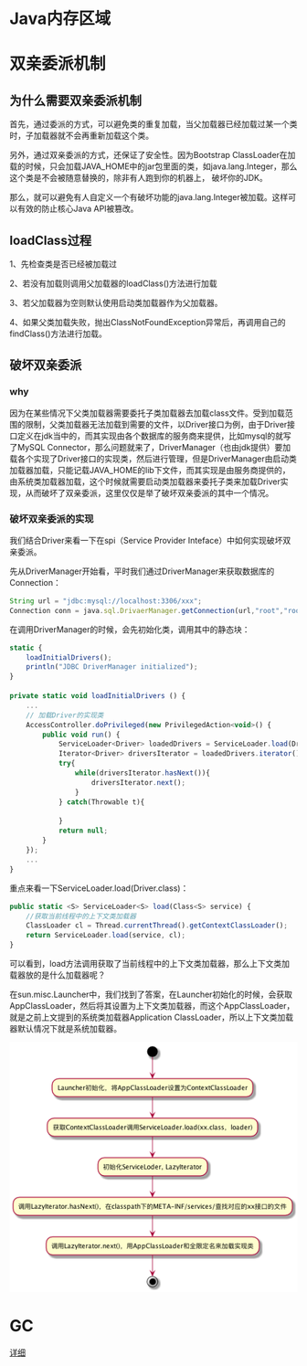 # Java内存区域

# 双亲委派机制
## 为什么需要双亲委派机制
首先，通过委派的方式，可以避免类的重复加载，当父加载器已经加载过某一个类时，子加载器就不会再重新加载这个类。

另外，通过双亲委派的方式，还保证了安全性。因为Bootstrap ClassLoader在加载的时候，只会加载JAVA_HOME中的jar包里面的类，如java.lang.Integer，那么这个类是不会被随意替换的，除非有人跑到你的机器上， 破坏你的JDK。

那么，就可以避免有人自定义一个有破坏功能的java.lang.Integer被加载。这样可以有效的防止核心Java API被篡改。


## loadClass过程
1、先检查类是否已经被加载过

2、若没有加载则调用父加载器的loadClass()方法进行加载

3、若父加载器为空则默认使用启动类加载器作为父加载器。

4、如果父类加载失败，抛出ClassNotFoundException异常后，再调用自己的findClass()方法进行加载。

## 破坏双亲委派
### why
因为在某些情况下父类加载器需要委托子类加载器去加载class文件。受到加载范围的限制，父类加载器无法加载到需要的文件，以Driver接口为例，由于Driver接口定义在jdk当中的，而其实现由各个数据库的服务商来提供，比如mysql的就写了MySQL Connector，那么问题就来了，DriverManager（也由jdk提供）要加载各个实现了Driver接口的实现类，然后进行管理，但是DriverManager由启动类加载器加载，只能记载JAVA_HOME的lib下文件，而其实现是由服务商提供的，由系统类加载器加载，这个时候就需要启动类加载器来委托子类来加载Driver实现，从而破坏了双亲委派，这里仅仅是举了破坏双亲委派的其中一个情况。

### 破坏双亲委派的实现
我们结合Driver来看一下在spi（Service Provider Inteface）中如何实现破坏双亲委派。

先从DriverManager开始看，平时我们通过DriverManager来获取数据库的Connection：

```js
String url = "jdbc:mysql://localhost:3306/xxx";
Connection conn = java.sql.DrivaerManager.getConnection(url,"root","root");
```

在调用DriverManager的时候，会先初始化类，调用其中的静态块：
```js
static {
    loadInitialDrivers();
    println("JDBC DriverManager initialized");
}

private static void loadInitialDrivers () {
    ...
    // 加载Driver的实现类
    AccessController.doPrivileged(new PrivilegedAction<void>() {
        public void run() {
            ServiceLoader<Driver> loadedDrivers = ServiceLoader.load(Driver.class);
            Iterator<Driver> driversIterator = loadedDrivers.iterator();
            try{
                while(driversIterator.hasNext()){
                    driversIterator.next();
                }
            } catch(Throwable t){

            }
            return null;
        }
    });
    ...
}
```

重点来看一下ServiceLoader.load(Driver.class)：

```js
public static <S> ServiceLoader<S> load(Class<S> service) {
    //获取当前线程中的上下文类加载器
    ClassLoader cl = Thread.currentThread().getContextClassLoader();
    return ServiceLoader.load(service, cl);
}
```

可以看到，load方法调用获取了当前线程中的上下文类加载器，那么上下文类加载器放的是什么加载器呢？

在sun.misc.Launcher中，我们找到了答案，在Launcher初始化的时候，会获取AppClassLoader，然后将其设置为上下文类加载器，而这个AppClassLoader，就是之前上文提到的系统类加载器Application ClassLoader，所以上下文类加载器默认情况下就是系统加载器。

![img](../img/loadclass.png)

# GC
[详细](https://mp.weixin.qq.com/s/_AKQs-xXDHlk84HbwKUzOw)



